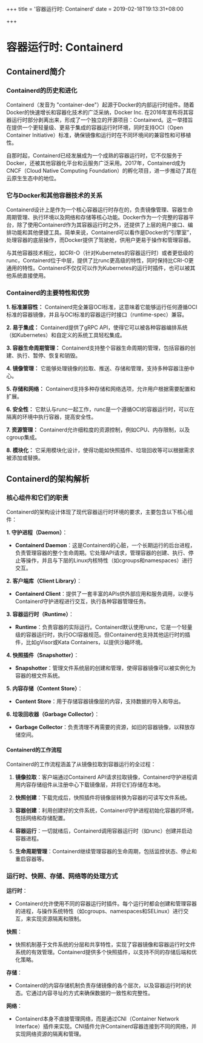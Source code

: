 +++
title = '容器运行时: Containerd'
date = 2019-02-18T19:13:31+08:00

+++

# 容器运行时: Containerd

## Containerd简介

### Containerd的历史和进化

Containerd（发音为 "container-dee"）起源于Docker的内部运行时组件。随着Docker的快速增长和容器化技术的广泛采纳，Docker Inc. 在2016年宣布将其容器运行时部分剥离出来，形成了一个独立的开源项目：Containerd。这一举措旨在提供一个更轻量级、更易于集成的容器运行时环境，同时支持OCI（Open Container Initiative）标准，确保镜像和运行时在不同环境间的兼容性和可移植性。

自那时起，Containerd已经发展成为一个成熟的容器运行时，它不仅服务于Docker，还被其他容器化平台和云服务广泛采用。2017年，Containerd成为CNCF（Cloud Native Computing Foundation）的孵化项目，进一步推动了其在云原生生态中的地位。

### 它与Docker和其他容器技术的关系

Containerd设计上是作为一个核心容器运行时存在的，负责镜像管理、容器生命周期管理、执行环境以及网络和存储等核心功能。Docker作为一个完整的容器平台，除了使用Containerd作为其容器运行时之外，还提供了上层的用户接口、编排功能和其他便捷工具。简单来说，Containerd可以看作是Docker的“引擎室”，处理容器的底层操作，而Docker提供了驾驶舱，供用户更易于操作和管理容器。

与其他容器技术相比，如CRI-O（针对Kubernetes的容器运行时）或者更低级的runc，Containerd位于中层，提供了比runc更高级的特性，同时保持比CRI-O更通用的特性。Containerd不仅仅可以作为Kubernetes的运行时插件，也可以被其他系统直接使用。

### Containerd的主要特性和优势

**1. 标准兼容性：** Containerd完全兼容OCI标准，这意味着它能够运行任何遵循OCI标准的容器镜像，并且与OCI标准的容器运行时接口（runtime-spec）兼容。

**2. 易于集成：** Containerd提供了gRPC API，使得它可以被各种容器编排系统（如Kubernetes）和自定义的系统工具轻松集成。

**3. 容器生命周期管理：** Containerd支持整个容器生命周期的管理，包括容器的创建、执行、暂停、恢复和销毁。

**4. 镜像管理：** 它能够处理镜像的拉取、推送、存储和管理，支持多种容器注册中心。

**5. 存储和网络：** Containerd支持多种存储和网络选项，允许用户根据需要配置和扩展。

**6. 安全性：** 它默认与runc一起工作，runc是一个遵循OCI的容器运行时，可以在隔离的环境中执行容器，提高安全性。

**7. 资源管理：** Containerd允许细粒度的资源控制，例如CPU、内存限制，以及cgroup集成。

**8. 模块化：** 它采用模块化设计，使得功能如快照插件、垃圾回收等可以根据需求被添加或替换。



## Containerd的架构解析

### 核心组件和它们的职责

Containerd的架构设计体现了现代容器运行时环境的要求，主要包含以下核心组件：

**1. 守护进程（Daemon）**：
   - **Containerd Daemon**：这是Containerd的心脏，一个长期运行的后台进程，负责管理容器的整个生命周期。它处理API请求，管理容器的创建、执行、停止等操作，并且与下层的Linux内核特性（如cgroups和namespaces）进行交互。

**2. 客户端库（Client Library）**：
   - **Containerd Client**：提供了一套丰富的APIs供外部应用和服务调用，以便与Containerd守护进程进行交互，执行各种容器管理任务。

**3. 容器运行时（Runtime）**：
   - **Runtime**：负责容器的实际运行。Containerd默认使用runc，它是一个轻量级的容器运行时，执行OCI容器规范。但Containerd也支持其他运行时的插件，比如gVisor或Kata Containers，以提供沙箱环境。

**4. 快照插件（Snapshotter）**：
   - **Snapshotter**：管理文件系统层的创建和管理，使得容器镜像可以被实例化为容器的根文件系统。

**5. 内容存储（Content Store）**：
   - **Content Store**：用于存储容器镜像层的内容，支持数据的导入和导出。

**6. 垃圾回收器（Garbage Collector）**：
   - **Garbage Collector**：负责清理不再需要的资源，如旧的容器镜像，以释放存储空间。

#### Containerd的工作流程

Containerd的工作流程涵盖了从镜像拉取到容器运行的全过程：

1. **镜像拉取**：客户端通过Containerd API请求拉取镜像，Containerd守护进程调用内容存储组件从注册中心下载镜像层，并将它们存储在本地。

2. **快照创建**：下载完成后，快照插件将镜像层转换为容器的可读写文件系统。

3. **容器创建**：利用创建好的文件系统，Containerd守护进程初始化容器的环境，包括网络和存储配置。

4. **容器运行**：一切就绪后，Containerd调用容器运行时（如runc）创建并启动容器进程。

5. **生命周期管理**：Containerd继续管理容器的生命周期，包括监控状态、停止和重启容器等。

### 运行时、快照、存储、网络等的处理方式

**运行时**：
   - Containerd允许使用不同的容器运行时插件。每个运行时都会创建和管理容器的进程，与操作系统特性（如cgroups、namespaces和SELinux）进行交互，来实现资源隔离和限制。

**快照**：
   - 快照机制基于文件系统的分层和共享特性，实现了容器镜像和容器运行时文件系统的有效管理。Containerd提供多个快照插件，以支持不同的存储后端和优化策略。

**存储**：
   - Containerd的内容存储机制负责存储镜像的各个层次，以及容器运行时的状态。它通过内容寻址的方式来确保数据的一致性和完整性。

**网络**：
   - Containerd本身不直接管理网络，而是通过CNI（Container Network Interface）插件来实现。CNI插件允许Containerd容器连接到不同的网络，并实现网络资源的隔离和管理。

